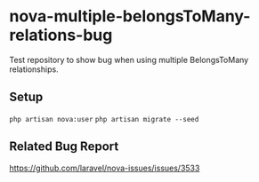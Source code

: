 # nova-multiple-belongsToMany-relations-bug
Test repository to show bug when using multiple BelongsToMany relationships.

## Setup
`php artisan nova:user`
`php artisan migrate --seed`

## Related Bug Report
https://github.com/laravel/nova-issues/issues/3533
